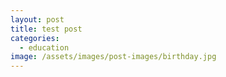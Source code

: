 ```yaml
---
layout: post
title: test post
categories:
  - education
image: /assets/images/post-images/birthday.jpg
---
```

